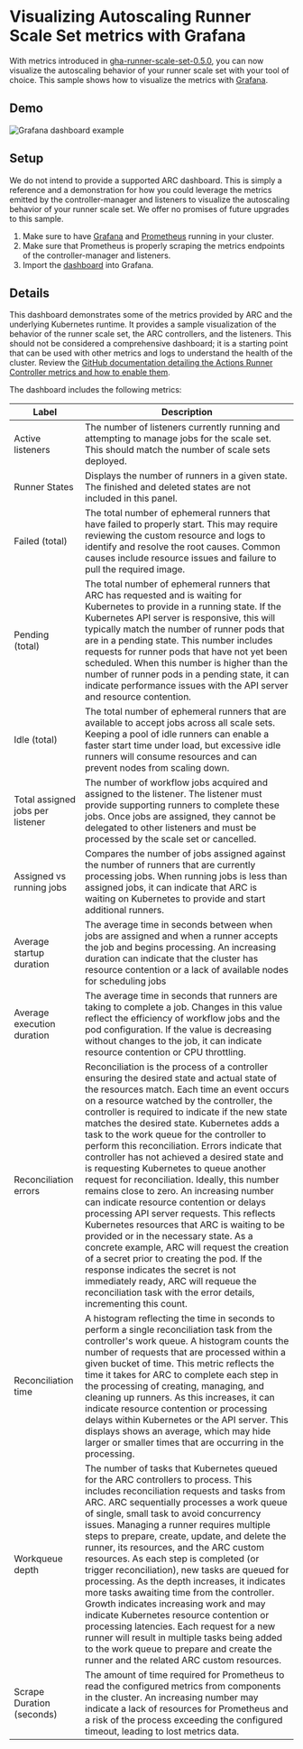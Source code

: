 # Visualizing Autoscaling Runner Scale Set metrics with Grafana

With metrics introduced in [gha-runner-scale-set-0.5.0](https://github.com/actions/actions-runner-controller/releases/tag/gha-runner-scale-set-0.5.0), you can now visualize the autoscaling behavior of your runner scale set with your tool of choice. This sample shows how to visualize the metrics with [Grafana](https://grafana.com/).

## Demo

![Grafana dashboard example](grafana-sample.png)

## Setup

We do not intend to provide a supported ARC dashboard. This is simply a reference and a demonstration for how you could leverage the metrics emitted by the controller-manager and listeners to visualize the autoscaling behavior of your runner scale set. We offer no promises of future upgrades to this sample.

1. Make sure to have [Grafana](https://grafana.com/docs/grafana/latest/installation/) and [Prometheus](https://prometheus.io/docs/prometheus/latest/installation/) running in your cluster.
2. Make sure that Prometheus is properly scraping the metrics endpoints of the controller-manager and listeners.
3. Import the [dashboard](ARC-Autoscaling-Runner-Set-Monitoring_1692627561838.json) into Grafana.

## Details

This dashboard demonstrates some of the metrics provided by ARC and the underlying Kubernetes runtime. It provides a sample visualization of the behavior of the runner scale set, the ARC controllers, and the listeners. This should not be considered a comprehensive dashboard; it is a starting point that can be used with other metrics and logs to understand the health of the cluster. Review the [GitHub documentation detailing the Actions Runner Controller metrics and how to enable them](https://docs.github.com/en/enterprise-server@3.10/actions/hosting-your-own-runners/managing-self-hosted-runners-with-actions-runner-controller/deploying-runner-scale-sets-with-actions-runner-controller#enabling-metrics).

The dashboard includes the following metrics:

| Label                            | Description                                         |
| -------------------------------- | ----------------------------------------------------|
| Active listeners                 | The number of listeners currently running and attempting to manage jobs for the scale set. This should match the number of scale sets deployed. |
| Runner States                    | Displays the number of runners in a given state. The finished and deleted states are not included in this panel. |
| Failed (total)                   | The total number of ephemeral runners that have failed to properly start. This may require reviewing the custom resource and logs to identify and resolve the root causes. Common causes include resource issues and failure to pull the required image. |
| Pending (total)                  | The total number of ephemeral runners that ARC has requested and is waiting for Kubernetes to provide in a running state. If the Kubernetes API server is responsive, this will typically match the number of runner pods that are in a pending state. This number includes requests for runner pods that have not yet been scheduled. When this number is higher than the number of runner pods in a pending state, it can indicate performance issues with the API server and resource contention. |
| Idle (total)                     | The total number of ephemeral runners that are available to accept jobs across all scale sets. Keeping a pool of idle runners can enable a faster start time under load, but excessive idle runners will consume resources and can prevent nodes from scaling down. |
| Total assigned jobs per listener | The number of workflow jobs acquired and assigned to the listener. The listener must provide supporting runners to complete these jobs. Once jobs are assigned, they cannot be delegated to other listeners and must be processed by the scale set or cancelled. |
| Assigned vs running jobs         | Compares the number of jobs assigned against the number of runners that are currently processing jobs. When running jobs is less than assigned jobs, it can indicate that ARC is waiting on Kubernetes to provide and start additional runners. |
| Average startup duration         | The average time in seconds between when jobs are assigned and when a runner accepts the job and begins processing. An increasing duration can indicate that the cluster has resource contention or a lack of available nodes for scheduling jobs |
| Average execution duration       | The average time in seconds that runners are taking to complete a job. Changes in this value reflect the efficiency of workflow jobs and the pod configuration. If the value is decreasing without changes to the job, it can indicate resource contention or CPU throttling. |
| Reconciliation errors            | Reconciliation is the process of a controller ensuring the desired state and actual state of the resources match. Each time an event occurs on a resource watched by the controller, the controller is required to indicate if the new state matches the desired state. Kubernetes adds a task to the work queue for the controller to perform this reconciliation. Errors indicate that controller has not achieved a desired state and is requesting Kubernetes to queue another request for reconciliation. Ideally, this number remains close to zero. An increasing number can indicate resource contention or delays processing API server requests. This reflects Kubernetes resources that ARC is waiting to be provided or in the necessary state. As a concrete example, ARC will request the creation of a secret prior to creating the pod. If the response indicates the secret is not immediately ready, ARC will requeue the reconciliation task with the error details, incrementing this count. |
| Reconciliation time              | A histogram reflecting the time in seconds to perform a single reconciliation task from the controller's work queue. A histogram counts the number of requests that are processed within a given bucket of time. This metric reflects the time it takes for ARC to complete each step in the processing of creating, managing, and cleaning up runners. As this increases, it can indicate resource contention or processing delays within Kubernetes or the API server. This displays shows an average, which may hide larger or smaller times that are occurring in the processing. |
| Workqueue depth                  | The number of tasks that Kubernetes queued for the ARC controllers to process. This includes reconciliation requests and tasks from ARC. ARC sequentially processes a work queue of single, small task to avoid concurrency issues. Managing a runner requires multiple steps to prepare, create, update, and delete the runner, its resources, and the ARC custom resources. As each step is completed (or trigger reconciliation), new tasks are queued for processing. As the depth increases, it indicates more tasks awaiting time from the controller. Growth indicates increasing work and may indicate Kubernetes resource contention or processing latencies. Each request for a new runner will result in multiple tasks being added to the work queue to prepare and create the runner and the related ARC custom resources. |
| Scrape Duration (seconds)        | The amount of time required for Prometheus to read the configured metrics from components in the cluster. An increasing number may indicate a lack of resources for Prometheus and a risk of the process exceeding the configured timeout, leading to lost metrics data.  | 

